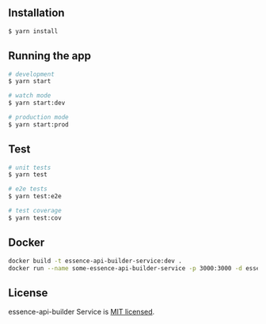 ## Installation

```bash
$ yarn install
```

## Running the app

```bash
# development
$ yarn start

# watch mode
$ yarn start:dev

# production mode
$ yarn start:prod
```

## Test

```bash
# unit tests
$ yarn test

# e2e tests
$ yarn test:e2e

# test coverage
$ yarn test:cov
```

## Docker
```bash
docker build -t essence-api-builder-service:dev .
docker run --name some-essence-api-builder-service -p 3000:3000 -d essence-api-builder-service:dev 
``` 

## License

essence-api-builder Service is [MIT licensed](LICENSE).
